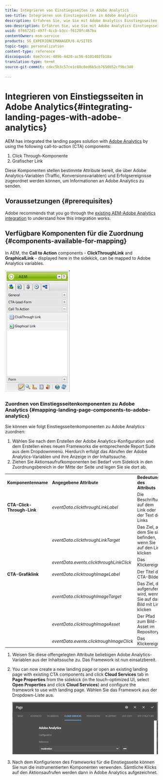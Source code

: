 ```yaml
---
title: Integrieren von Einstiegsseiten in Adobe Analytics
seo-title: Integrieren von Einstiegsseiten in Adobe Analytics
description: Erfahren Sie, wie Sie mit Adobe Analytics Einstiegsseiten integrieren können.
seo-description: Erfahren Sie, wie Sie mit Adobe Analytics Einstiegsseiten integrieren können.
uuid: 8f6672d1-497f-4ccb-b3cc-f6120fc467ba
contentOwner: msm-service
products: SG_EXPERIENCEMANAGER/6.4/SITES
topic-tags: personalization
content-type: reference
discoiquuid: 8ae7ccec-489b-4d20-ac56-6101402fb18a
translation-type: tm+mt
source-git-commit: cdec5b3c57ce1c80c0ed6b5cb7650b52cf9bc340

---
```



# Integrieren von Einstiegsseiten in Adobe Analytics{#integrating-landing-pages-with-adobe-analytics}

AEM has integrated the landing pages solution with [Adobe Analytics](https://www.omniture.com/en/products/analytics/sitecatalyst) by using the following call-to-action (CTA) components:

1. Click Through-Komponente
1. Grafischer Link

Diese Komponenten stellen bestimmte Attribute bereit, die über Adobe Analytics-Variablen (Traffic, Konversionsvariablen) und Erfolgsereignisse zugeordnet werden können, um Informationen an Adobe Analytics zu senden.

## Voraussetzungen {#prerequisites}

Adobe recommends that you go through the [existing AEM-Adobe Analytics integration](/help/sites-administering/adobeanalytics.md) to understand how this integration works.

## Verfügbare Komponenten für die Zuordnung {#components-available-for-mapping}

In AEM, the **Call to Action** components - **ClickThroughLink** and **GraphicalLink** - displayed here in the sidekick, can be mapped to Adobe Analytics variables.

![chlimage_1-21](assets/chlimage_1-21.jpeg)

### Zuordnen von Einstiegsseitenkomponenten zu Adobe Analytics {#mapping-landing-page-components-to-adobe-analytics}

Sie können wie folgt Einstiegsseitenkomponenten zu Adobe Analytics zuordnen:

1. Wählen Sie nach dem Erstellen der Adobe Analytics-Konfiguration und dem Erstellen eines neuen Frameworks die entsprechende Report Suite aus dem Dropdownmenü. Hierdurch erfolgt das Abrufen der Adobe Analytics-Variablen und ihre Anzeige in der Inhaltssuche.
1. Ziehen Sie Aktionsaufrufkomponenten bei Bedarf vom Sidekick in den Zuordnungsbereich in der Mitte der Seite und legen Sie sie dort ab.

<table> 
 <tbody>
  <tr>
   <td><strong>Komponentenname</strong></td> 
   <td><strong>Angegebene Attribute</strong></td> 
   <td><strong>Bedeutung des Attributs</strong></td> 
  </tr>
  <tr>
   <td><strong>CTA-Click-Through-Link</strong></td> 
   <td><i>eventData.clickthroughLinkLabel</i><br /> </td> 
   <td>Die Beschriftung auf dem Link oder der Text des Links </td> 
  </tr>
  <tr>
   <td><br type="_moz" /> </td> 
   <td><i>eventData.clickthroughLinkTarget</i><br /> </td> 
   <td>Das Ziel, an dem Sie sich befinden, wenn Sie auf den Link klicken </td> 
  </tr>
  <tr>
   <td><br type="_moz" /> </td> 
   <td><i>eventData.events.clickthroughLinkClick</i><br /> </td> 
   <td>Das Klickereignis </td> 
  </tr>
  <tr>
   <td><strong>CTA-Grafiklink</strong></td> 
   <td><i>eventData.clicktroughImageLabel</i><br /> </td> 
   <td>Der Titel des CTA-Bildes </td> 
  </tr>
  <tr>
   <td><br type="_moz" /> </td> 
   <td><i>eventData.clicktroughImageTarget</i><br /> </td> 
   <td>Das Ziel, das aufgerufen wird, wenn Sie auf das Bild mit Link klicken</td> 
  </tr>
  <tr>
   <td><br type="_moz" /> </td> 
   <td><i>eventData.clicktroughImageAsset</i><br /> </td> 
   <td>Der Pfad zum Bild-Asset im Repository </td> 
  </tr>
  <tr>
   <td><br type="_moz" /> </td> 
   <td><i>eventData.events.clicktroughImageClick</i><br /> </td> 
   <td>Das Klickereignis</td> 
  </tr>
 </tbody>
</table>

1. Weisen Sie diese offengelegten Attribute beliebigen Adobe Analytics-Variablen aus der Inhaltssuche zu. Das Framework ist nun einsatzbereit.
1. You can now create a new landing page or open an existing landing page with existing CTA components and click **Cloud Services** tab in **Page Properties** from the sidekick (in the touch-optimized UI, select **Open Properties** and click **Cloud Services**) and configure the framework to use with landing page. Wählen Sie das Framework aus der Dropdown-Liste aus.

   ![chlimage_1-25](assets/chlimage_1-25.png)

1. Nach dem Konfigurieren des Frameworks für die Einstiegsseite können Sie nun die instrumentierten Komponenten verwenden. Sämtliche Klicks auf den Aktionsaufrufen werden dann in Adobe Analytics aufgezeichnet.

